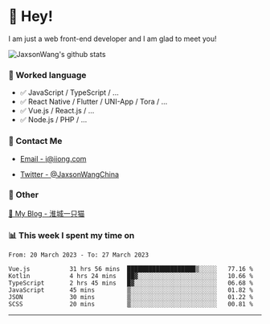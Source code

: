 # 👋 Hey!

I am just a web front-end developer and I am glad to meet you!

![JaxsonWang's github stats](https://github-readme-stats.vercel.app/api?username=JaxsonWang&&show_icons=true&&title_color=1abc9c&&icon_color=1abc9c)


### 📝 Worked language

- ✅ JavaScript / TypeScript / ...
- ✅ React Native / Flutter / UNI-App / Tora / ...
- ✅ Vue.js / React.js / ...
- ✅ Node.js / PHP / ...

### 📮 Contact Me

- [Email - i@iiong.com](mailto:i@iiong.com)

- [Twitter - @JaxsonWangChina](https://twitter.com/JaxsonWangChina)

### 🤪 Other

[📌 My Blog - 淮城一只猫](https://iiong.com)

### 📊 This week I spent my time on

<!--START_SECTION:waka-->

```text
From: 20 March 2023 - To: 27 March 2023

Vue.js           31 hrs 56 mins  ███████████████████▒░░░░░   77.16 %
Kotlin           4 hrs 24 mins   ██▓░░░░░░░░░░░░░░░░░░░░░░   10.66 %
TypeScript       2 hrs 45 mins   █▓░░░░░░░░░░░░░░░░░░░░░░░   06.68 %
JavaScript       45 mins         ▒░░░░░░░░░░░░░░░░░░░░░░░░   01.82 %
JSON             30 mins         ▒░░░░░░░░░░░░░░░░░░░░░░░░   01.22 %
SCSS             20 mins         ▒░░░░░░░░░░░░░░░░░░░░░░░░   00.81 %
```

<!--END_SECTION:waka-->

---
